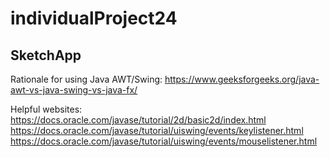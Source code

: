 # individualProject24

## SketchApp




Rationale for using Java AWT/Swing: https://www.geeksforgeeks.org/java-awt-vs-java-swing-vs-java-fx/

Helpful websites:
https://docs.oracle.com/javase/tutorial/2d/basic2d/index.html
https://docs.oracle.com/javase/tutorial/uiswing/events/keylistener.html
https://docs.oracle.com/javase/tutorial/uiswing/events/mouselistener.html
